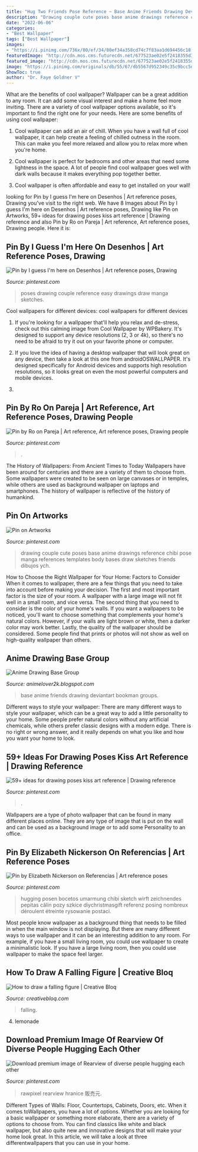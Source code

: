 ```yaml
---
title: "Hug Two Friends Pose Reference ~ Base Anime Friends Drawing Deviantart Bookman Groups"
description: "Drawing couple cute poses base anime drawings reference chibi pose manga references templates body bases draw sketches friends dibujos ych"
date: "2022-06-06"
categories:
- "Best Wallpaper"
tags: ["Best Wallpaper"]
images:
- "https://i.pinimg.com/736x/80/ef/34/80ef34a358cd74c7f83aa1d694456c18.jpg"
featuredImage: "http://cdn.mos.cms.futurecdn.net/677523ae02e5f2418355d3d9ab0e6ca8-320-80.jpg"
featured_image: "http://cdn.mos.cms.futurecdn.net/677523ae02e5f2418355d3d9ab0e6ca8-320-80.jpg"
image: "https://i.pinimg.com/originals/db/55/67/db5567d952349c35c9bcc5d931a2c852.jpg"
ShowToc: true
author: "Dr. Faye Goldner V"
---
```



What are the benefits of cool wallpaper?
Wallpaper can be a great addition to any room. It can add some visual interest and make a home feel more inviting. There are a variety of cool wallpaper options available, so it's important to find the right one for your needs. Here are some benefits of using cool wallpaper: 
1. Cool wallpaper can add an air of chill. When you have a wall full of cool wallpaper, it can help create a feeling of chilled outness in the room. This can make you feel more relaxed and allow you to relax more when you're home. 

2. Cool wallpaper is perfect for bedrooms and other areas that need some lightness in the space. A lot of people find cool wallpaper goes well with dark walls because it makes everything pop together better. 

3. Cool wallpaper is often affordable and easy to get installed on your wall!

	

		
looking for Pin by I guess I&#039;m here on Desenhos | Art reference poses, Drawing you've visit to the right web. We have 8 Images about Pin by I guess I&#039;m here on Desenhos | Art reference poses, Drawing like Pin on Artworks, 59+ ideas for drawing poses kiss art reference | Drawing reference and also Pin by Ro on Pareja | Art reference, Art reference poses, Drawing people. Here it is:
		
    
## Pin By I Guess I&#039;m Here On Desenhos | Art Reference Poses, Drawing

<img loading=lazy src="https://i.pinimg.com/originals/db/55/67/db5567d952349c35c9bcc5d931a2c852.jpg" onerror="this.onerror=null;this.src='https://tse4.mm.bing.net/th?id=OIP.D5O9KkHJ1mrH-7zMNT-cOAHaJ4&amp;pid=15.1';" alt="Pin by I guess I&#039;m here on Desenhos | Art reference poses, Drawing">

_Source: pinterest.com_

>poses drawing couple reference easy drawings draw manga sketches. 

	

Cool wallpapers for different devices:
cool wallpapers for different devices 

1. If you're looking for a wallpaper that'll help you relax and de-stress, check out this calming image from Cool Wallpaper by WPBakery. It's designed to support any device resolutions (2, 3 or 4k), so there's no need to be afraid to try it out on your favorite phone or computer.

2. If you love the idea of having a desktop wallpaper that will look great on any device, then take a look at this one from androidOSWALLPAPER. It's designed specifically for Android devices and supports high resolution resolutions, so it looks great on even the most powerful computers and mobile devices.

3.

    
## Pin By Ro On Pareja | Art Reference, Art Reference Poses, Drawing People

<img loading=lazy src="https://i.pinimg.com/736x/ff/ea/d3/ffead33a2d904f231979a77e203517d5.jpg" onerror="this.onerror=null;this.src='https://tse2.mm.bing.net/th?id=OIP.9Gt3ujZJNsIqf0Xnlpg10QHaJ4&amp;pid=15.1';" alt="Pin by Ro on Pareja | Art reference, Art reference poses, Drawing people">

_Source: pinterest.com_

>. 

	

The History of Wallpapers: From Ancient Times to Today
Wallpapers have been around for centuries and there are a variety of them to choose from. Some wallpapers were created to be seen on large canvases or in temples, while others are used as background wallpaper on laptops and smartphones. The history of wallpaper is reflective of the history of humankind.

    
## Pin On Artworks

<img loading=lazy src="https://i.pinimg.com/originals/a1/ed/61/a1ed6122a8c1055ef51cf791771cbdb2.jpg" onerror="this.onerror=null;this.src='https://tse1.mm.bing.net/th?id=OIP.Njri5YpQwgws-fqMuxd16gHaKl&amp;pid=15.1';" alt="Pin on Artworks">

_Source: pinterest.com_

>drawing couple cute poses base anime drawings reference chibi pose manga references templates body bases draw sketches friends dibujos ych. 

	

How to Choose the Right Wallpaper for Your Home: Factors to Consider
When it comes to wallpaper, there are a few things that you need to take into account before making your decision. The first and most important factor is the size of your room. A wallpaper with a large image will not fit well in a small room, and vice versa. 
The second thing that you need to consider is the color of your home's walls. If you want a wallpapers to be noticed, you'll want to choose something that complements your home's natural colors. However, if your walls are light brown or white, then a darker color may work better. 
Lastly, the quality of the wallpaper should be considered. Some people find that prints or photos will not show as well on high-quality wallpaper than others.

    
## Anime Drawing Base Group

<img loading=lazy src="http://fc01.deviantart.net/fs71/i/2012/121/2/c/friends_base_by_lavhika_bookman-d4y7sq4.jpg" onerror="this.onerror=null;this.src='https://tse3.mm.bing.net/th?id=OIP.y6Xx8uiW5RuL1sRNW2PGuQHaEu&amp;pid=15.1';" alt="Anime Drawing Base Group">

_Source: animelover2k.blogspot.com_

>base anime friends drawing deviantart bookman groups. 

	

Different ways to style your wallpaper:
There are many different ways to style your wallpaper, which can be a great way to add a little personality to your home. Some people prefer natural colors without any artificial chemicals, while others prefer classic designs with a modern edge. There is no right or wrong answer, and it really depends on what you like and how you want your home to look.

    
## 59+ Ideas For Drawing Poses Kiss Art Reference | Drawing Reference

<img loading=lazy src="https://i.pinimg.com/736x/80/ef/34/80ef34a358cd74c7f83aa1d694456c18.jpg" onerror="this.onerror=null;this.src='https://tse4.mm.bing.net/th?id=OIP.kH8Zepk4Rn4CaOAUk1PW6wAAAA&amp;pid=15.1';" alt="59+ ideas for drawing poses kiss art reference | Drawing reference">

_Source: pinterest.com_

>. 

	



Wallpapers are a type of photo wallpaper that can be found in many different places online. They are any type of image that is put on the wall and can be used as a background image or to add some Personality to an office.

    
## Pin By Elizabeth Nickerson On Referencias | Art Reference Poses

<img loading=lazy src="https://i.pinimg.com/736x/de/82/d8/de82d83f522020f880a1746f175dbcdd.jpg" onerror="this.onerror=null;this.src='https://tse4.mm.bing.net/th?id=OIP.eg9LB-d93HwRv5qoDn-BVwAAAA&amp;pid=15.1';" alt="Pin by Elizabeth Nickerson on Referencias | Art reference poses">

_Source: pinterest.com_

>hugging posen bocetos umarmung chibi sketch wirft zeichnendes pepitas câlin pozy szkice diychristmasgift referenz posing nombreux déroulent étreinte rysowanie postaci. 

	

Most people know wallpaper as a background thing that needs to be filled in when the main window is not displaying. But there are many different ways to use wallpaper and it can be an interesting addition to any room. For example, if you have a small living room, you could use wallpaper to create a minimalistic look. If you have a large living room, then you could use wallpaper to make the space feel larger.

    
## How To Draw A Falling Figure | Creative Bloq

<img loading=lazy src="http://cdn.mos.cms.futurecdn.net/677523ae02e5f2418355d3d9ab0e6ca8-320-80.jpg" onerror="this.onerror=null;this.src='https://tse4.mm.bing.net/th?id=OIP.UHb18mueZC54Kxeq0t3E8wAAAA&amp;pid=15.1';" alt="How to draw a falling figure | Creative Bloq">

_Source: creativebloq.com_

>falling. 

	

4. lemonade 

    
## Download Premium Image Of Rearview Of Diverse People Hugging Each Other

<img loading=lazy src="https://i.pinimg.com/originals/f8/47/68/f847685052b1a4ec84cef26cfadc1e1d.jpg" onerror="this.onerror=null;this.src='https://tse1.mm.bing.net/th?id=OIP.XKdaZyYH-OnvNO48uwKKkAHaDt&amp;pid=15.1';" alt="Download premium image of Rearview of diverse people hugging each other">

_Source: pinterest.com_

>rawpixel rearview hranice 販売元. 

	

Different Types of Walls: Floor, Countertops, Cabinets, Doors, etc.
When it comes toWallpapers, you have a lot of options. Whether you are looking for a basic wallpaper or something more elaborate, there are a variety of options to choose from. You can find classics like white and black wallpaper, but also quite new and innovative designs that will make your home look great. In this article, we will take a look at three differentwallpapers that you can use in your home.

